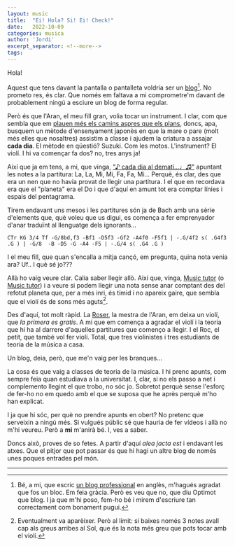 ```yaml
---
layout: music
title:  "Ei! Hola? Si! Ei! Check!"
date:   2022-10-09
categories: musica
author: 'Jordi'
excerpt_separator: <!--more-->
tags:
---
```


Hola!

Aquest que tens davant la pantalla o pantalleta voldria ser un [blog](https://aplicacions.llengua.gencat.cat/llc/AppJava/index.html?action=Principal&method=detall&input_cercar=bloc+o+blog&numPagina=1&database=FITXES_PUB&idFont=10475&idHit=10475&tipusFont=Fitxes+de+l%27Optimot&numeroResultat=1&databases_avansada=&categories_avansada=&clickLink=detall&titol=bloc+o+blog%3F+%2F+blocaire+o+bloguer+-a%3F&tematica=Tecnologies+de+la+informaci%F3+i+la+comunicaci%F3&tipusCerca=cerca.tot)[^1]. No prometo res, és clar. Que només em faltava a mi comprometre'm davant de probablement ningú a esciure un blog de forma regular.

<!--more-->

Però és que l'Aran, el meu fill gran, volia tocar un instrument. I clar, com que sembla que em [plauen més els camins aspres que els plans](https://poeteca.cat/ca/poema/3581), doncs, apa, busquem un mètode d'ensenyament japonès en que la mare o pare (molt més elles que nosaltres) assistim a classe i ajudem la criatura a assajar **cada dia**. El mètode en qüestió? Suzuki. Com les motos. L'instrument? El violí. I hi va començar fa dos? no, tres anys ja!

Així que ja em tens, a mi, que vinga, ["♪ cada dia al dematí...♩♫"](https://youtu.be/J5dKmwciwB0) apuntant les notes a la partitura: La, La, Mi, Mi, Fa, Fa, Mi... Perquè, és clar, des que era un nen que no havia provat de llegir una partitura. I el que en recordava era que el "planeta" era el Do i que d'aquí en amunt tot era comptar línies i espais del pentagrama.

Tirem endavant uns mesos i les partitures són ja de Bach amb una sèrie d'elements que, què voleu que us digui, es comença a fer emprenyador d'anar traduïnt al llenguatge dels ignorants...

```music
CTr KG 3/4 Tf -G/8bd,f3 -Bf1 -D5f3 -Gf2 -A4f0 -F5f1 | -.G/4f2 s( .G4f3 .G ) | -G/8  -B -D5 -G -A4 -F5 | -.G/4 s( .G4 .G )
```

I el meu fill, que quan s'encalla a mitja cançó, em pregunta, quina nota venia ara? Uf.. I què sé jo???

Allà ho vaig veure clar. Calia saber llegir allò. Així que, vinga, [Music tutor](https://apps.apple.com/es/app/music-tutor/id514363426) (o [Music tutor](https://play.google.com/store/apps/details?id=com.jsplash.musictutor&hl=en&gl=US)) i a veure si podem llegir una nota sense anar comptant des del refotut planeta que, per a més inri, és tímid i no apareix gaire, que sembla que el violí és de sons més aguts[^2].

Des d'aquí, tot molt ràpid. La [Roser](https://www.aulasuzukicanroget.cat/professores/), la mestra de l'Aran, em deixa un violí, que _la primera es gratis_. A mi que em comença a agradar el violí i la teoria que hi ha al darrere d'aquelles partitures que començo a llegir. I el Roc, el petit, que també vol fer violí. Total, que tres violinistes i tres estudiants de teoria de la música a casa.

Un blog, deia, però, que me'n vaig per les branques...

La cosa és que vaig a classes de teoria de la música. I hi prenc apunts, com sempre feia quan estudiava a la universitat. I, clar, si no els passo a net i complemento llegint el que trobo, no sóc jo. Sobretot perquè sense l'esforç de fer-ho no em quedo amb el que se suposa que he après perquè m'ho han explicat. 

I ja que hi sóc, per què no prendre apunts en obert? No pretenc que serveixin a ningú més. Si vulgués públic sé que hauria de fer vídeos i allà no m'hi veureu. Però a **mi** m'anirà bé. I, ves a saber.

Doncs això, proves de so fetes. A partir d'aquí _alea jacta est_ i endavant les atxes. Que el pitjor que pot passar és que hi hagi un altre blog de només unes poques entrades pel món.

---

[^1]: Bé, a mi, que escric [un blog professional](https://blog.agilogy.com) en anglès, m'hagués agradat que fos un bloc. Em feia gràcia. Però es veu que no, que diu Optimot que blog. I ja que m'hi poso, fem-ho bé i mirem d'escriure tan correctament com bonament pugui.
[^2]: Eventualment va aparèixer. Però al límit: si baixes només 3 notes avall cap als greus arribes al Sol, que és la nota més greu que pots tocar amb el violí.
